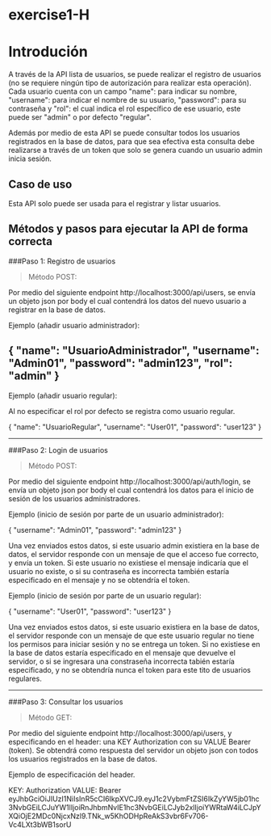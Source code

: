 # exercise1-H

# Introdución

  A través de la API lista de usuarios, se puede realizar el registro de usuarios (no se requiere ningún tipo de autorización para realizar esta operación).   
Cada usuario cuenta con un campo "name": para indicar su nombre, "username": para indicar el nombre de su usuario, "password": para su contraseña y "rol": el cual 
indica el rol específico de ese usuario, este puede ser "admin" o por defecto "regular".

  Además por medio de esta API se puede consultar todos los usuarios registrados en la base de datos, para que sea efectiva esta consulta debe realizarse a través de un
token que solo se genera cuando un usuario admin inicia sesión.

## Caso de uso

   Esta API solo puede ser usada para el registrar y listar usuarios.

## Métodos y pasos para ejecutar la API de forma correcta

###Paso 1: Registro de usuarios

>Método POST:

   Por medio del siguiente endpoint http://localhost:3000/api/users, se envía un objeto json por body el cual contendrá los datos del nuevo usuario a registrar en la base de datos.

Ejemplo (añadir usuario administrador): 

{
  "name": "UsuarioAdministrador",
  "username": "Admin01",
  "password": "admin123",
  "rol": "admin"
}
--------------------------------------------------------------------------------------------------------------------------------------------------------------------------------
Ejemplo (añadir usuario regular): 

   Al no especificar el rol por defecto se registra como usuario regular.

{
  "name": "UsuarioRegular",
  "username": "User01",
  "password": "user123"
} 

--------------------------------------------------------------------------------------------------------------------------------------------------------------------------------
###Paso 2: Login de usuarios

>Método POST:

   Por medio del siguiente endpoint http://localhost:3000/api/auth/login, se envía un objeto json por body el cual contendrá los datos para el inicio de sesión de los usuarios administradores.

Ejemplo (inicio de sesión por parte de un usuario administrador): 

{
  "username": "Admin01",
  "password": "admin123"
}

   Una vez enviados estos datos, si este usuario admin existiera en la base de datos, el servidor responde con un mensaje de que el acceso fue correcto, y envía un token. Si este usuario
no existiese el mensaje indicaría que el usuario no existe, o si su contraseña es incorrecta también estaría especificado en el mensaje y no se obtendría el token.

Ejemplo (inicio de sesión por parte de un usuario regular):

 {
  "username": "User01",
  "password": "user123"
 }

Una vez enviados estos datos, si este usuario existiera en la base de datos, el servidor responde con un mensaje de que este usuario regular no tiene los permisos para iniciar sesión y no se entrega un token.
Si no existiese en la base de datos estaría especificado en el mensaje que devuelve el servidor, o si se ingresara una constraseña incorrecta tabién estaría especificado, y no se obtendría nunca el token para este tito de usuarios regulares.

---------------------------------------------------------------------------------------------------------------------------------------------------------------------------

###Paso 3: Consultar los usuarios

>Método GET:

 Por medio del siguiente endpoint http://localhost:3000/api/users, y especificando en el header: una KEY Authorization con su VALUE Bearer (token). Se obtendrá como respuesta del servidor
un objeto json con todos los usuarios registrados en la base de datos.

Ejemplo de especificación del header.

KEY: Authorization     VALUE: Bearer eyJhbGciOiJIUzI1NiIsInR5cCI6IkpXVCJ9.eyJ1c2VybmFtZSI6IkZyYW5jb01hc3NvbGEiLCJuYW1lIjoiRnJhbmNvIE1hc3NvbGEiLCJyb2xlIjoiYWRtaW4iLCJpYXQiOjE2MDc0NjcxNzl9.TNk_w5KhODHpReAkS3vbr6Fv706-Vc4LXt3bWB1sorU         

 
 
 
 
 
 
